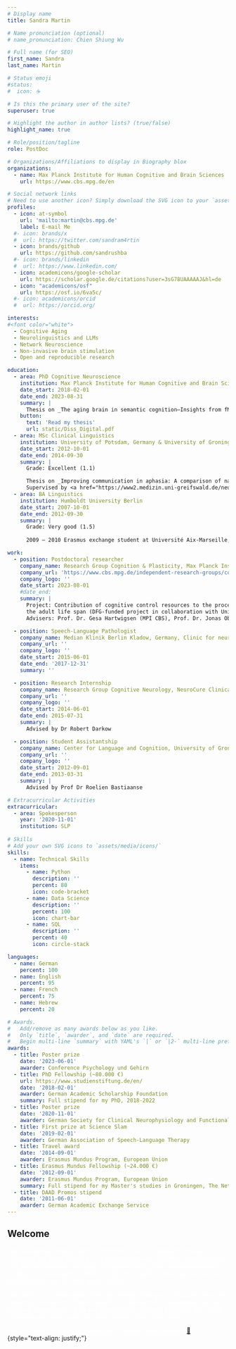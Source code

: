 ```yaml
---
# Display name
title: Sandra Martin

# Name pronunciation (optional)
# name_pronunciation: Chien Shiung Wu

# Full name (for SEO)
first_name: Sandra
last_name: Martin

# Status emoji
#status:
#  icon: ☕️

# Is this the primary user of the site?
superuser: true

# Highlight the author in author lists? (true/false)
highlight_name: true

# Role/position/tagline
role: PostDoc

# Organizations/Affiliations to display in Biography blox
organizations:
  - name: Max Planck Institute for Human Cognitive and Brain Sciences
    url: https://www.cbs.mpg.de/en

# Social network links
# Need to use another icon? Simply download the SVG icon to your `assets/media/icons/` folder.
profiles:
  - icon: at-symbol
    url: 'mailto:martin@cbs.mpg.de'
    label: E-mail Me
  #- icon: brands/x
  #  url: https://twitter.com/sandram4rtin
  - icon: brands/github
    url: https://github.com/sandrushba
  #- icon: brands/linkedin
  #  url: https://www.linkedin.com/
  - icon: academicons/google-scholar
    url: https://scholar.google.de/citations?user=3sG78UAAAAAJ&hl=de
  - icon: "academicons/osf"
    url: https://osf.io/6va5c/
  #- icon: academicons/orcid
  #  url: https://orcid.org/

interests:
#<font color="white">  
  - Cognitive Aging
  - Neurolinguistics and LLMs
  - Network Neuroscience
  - Non-invasive brain stimulation
  - Open and reproducible research

education:
  - area: PhD Cognitive Neuroscience
    institution: Max Planck Institute for Human Cognitive and Brain Sciences
    date_start: 2018-02-01
    date_end: 2023-08-31
    summary: |
      Thesis on _The aging brain in semantic cognition—Insights from fMRI and TMS_. Supervised by <a href="https://www.cbs.mpg.de/2038497/hartwigsen">Prof Dr Gesa Hartwigsen</a> and <a href="https://www.uniklinikum-leipzig.de/einrichtungen/neurologie/Freigegebene%20Dokumente/lebenslauf-saur-neurologie-uniklinikum-leipzig.pdf">Prof Dr Dorothee Saur</a>
    button:
      text: 'Read my thesis'
      url: static/Diss_Digital.pdf
  - area: MSc Clinical Linguistics
    institution: University of Potsdam, Germany & University of Groningen, The Netherlands
    date_start: 2012-10-01
    date_end: 2014-09-30
    summary: |
      Grade: Excellent (1.1)

      Thesis on _Improving communication in aphasia: A comparison of naming- and discourse-based treatment, both facilitated by transcranial direct current stimulation_. 
      Supervised by <a href="https://www2.medizin.uni-greifswald.de/neurolog/klinik/mitarbeiter/prof-dr-agnes-floeel/">Prof Dr Agnes Flöel</a> and <a href="https://www.uni-potsdam.de/en/ling/staff-list/frank-burchert">PD Dr Frank Burchert</a>
  - area: BA Linguistics
    institution: Humboldt University Berlin
    date_start: 2007-10-01
    date_end: 2012-09-30
    summary: |
      Grade: Very good (1.5)
      
      2009 – 2010 Erasmus exchange student at Université Aix-Marseille, France

work:
  - position: Postdoctoral researcher
    company_name: Research Group Cognition & Plasticity, Max Planck Institute for Human Cognitive and Brain Sciences
    company_url: 'https://www.cbs.mpg.de/independent-research-groups/cognition-and-plasticity'
    company_logo: ''
    date_start: 2023-08-01
    #date_end: 
    summary: |
      Project: Contribution of cognitive control resources to the processing of language surprisal across
      the adult life span (DFG-funded project in collaboration with University of Lübeck)   
      Advisers: Prof. Dr. Gesa Hartwigsen (MPI CBS), Prof. Dr. Jonas Obleser (University of Lübeck)

  - position: Speech-Language Pathologist
    company_name: Median Klinik Berlin Kladow, Germany, Clinic for neurological rehabilitation
    company_url: ''
    company_logo: ''
    date_start: 2015-06-01
    date_end: '2017-12-31'
    summary: ''

  - position: Research Internship
    company_name: Research Group Cognitive Neurology, NeuroCure Clinical Research Center, Charité Berlin, Germany
    company_url: ''
    company_logo: ''
    date_start: 2014-06-01
    date_end: 2015-07-31
    summary: |
      Advised by Dr Robert Darkow

  - position: Student Assistantship
    company_name: Center for Language and Cognition, University of Groningen, The Netherlands
    company_url: ''
    company_logo: ''
    date_start: 2012-09-01
    date_end: 2013-03-31
    summary: |
      Advised by Prof Dr Roelien Bastiaanse

# Extracurricular Activities
extracurricular:
  - area: Spokesperson
    year: '2020-11-01'
    institution: SLP
 
# Skills
# Add your own SVG icons to `assets/media/icons/`
skills:
  - name: Technical Skills
    items:
      - name: Python
        description: ''
        percent: 80
        icon: code-bracket
      - name: Data Science
        description: ''
        percent: 100
        icon: chart-bar
      - name: SQL
        description: ''
        percent: 40
        icon: circle-stack

languages:
  - name: German
    percent: 100
  - name: English
    percent: 95
  - name: French
    percent: 75
  - name: Hebrew
    percent: 20

# Awards.
#   Add/remove as many awards below as you like.
#   Only `title`, `awarder`, and `date` are required.
#   Begin multi-line `summary` with YAML's `|` or `|2-` multi-line prefix and indent 2 spaces below.
awards:
  - title: Poster prize
    date: '2023-06-01'
    awarder: Conference Psychology und Gehirn
  - title: PhD Fellowship (~80.000 €)
    url: https://www.studienstiftung.de/en/
    date: '2018-02-01'
    awarder: German Academic Scholarship Foundation
    summary: Full stipend for my PhD, 2018-2022
  - title: Poster prize
    date: '2020-11-01'
    awarder: German Society for Clinical Neurophysiology and Functional Imaging
  - title: First prize at Science Slam
    date: '2019-02-01'
    awarder: German Association of Speech-Language Therapy
  - title: Travel award
    date: '2014-09-01'
    awarder: Erasmus Mundus Program, European Union
  - title: Erasmus Mundus Fellowship (~24.000 €)
    date: '2012-09-01'
    awarder: Erasmus Mundus Program, European Union
    summary: Full stipend for my Master's studies in Groningen, The Netherlands, and Potsdam, Germany
  - title: DAAD Promos stipend
    date: '2011-06-01'
    awarder: German Academic Exchange Service
---
```


## Welcome
<font color="white">I am a cognitive neuroscientist at the Max Planck Institute for Human Cognitive and Brain Sciences in Leipzig, Germany. I combine neuroimaging and neuromodulation methods with graph theory, large language models (LLMs), and behavioral modeling to explore cognitive changes across the adult lifespan.
{style="text-align: justify;"}  

I am particularly interested in the age-related changes in the trajectories of memory processes and their interaction with executive functions. I am also a strong supporter of open and reproducible research practices and strive to implement them in my own work.
{style="text-align: justify;"}

Please reach out if you're interested to chat or to collaborate! <a href= "mailto: martin@cbs.mpg.de">:postbox:</a></font>
{style="text-align: justify;"}
